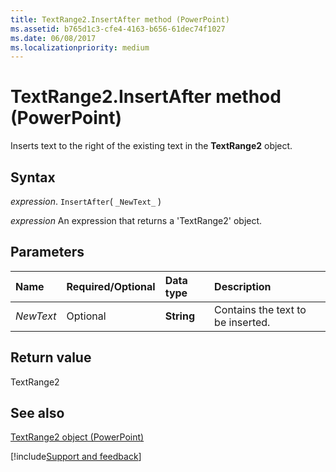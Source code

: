 ```yaml
---
title: TextRange2.InsertAfter method (PowerPoint)
ms.assetid: b765d1c3-cfe4-4163-b656-61dec74f1027
ms.date: 06/08/2017
ms.localizationpriority: medium
---
```



# TextRange2.InsertAfter method (PowerPoint)

Inserts text to the right of the existing text in the **TextRange2** object.


## Syntax

_expression_. `InsertAfter`( `_NewText_` )

 _expression_ An expression that returns a 'TextRange2' object.


## Parameters



|Name|Required/Optional|Data type|Description|
|:-----|:-----|:-----|:-----|
| _NewText_|Optional|**String**|Contains the text to be inserted.|

## Return value

TextRange2


## See also


[TextRange2 object (PowerPoint)](PowerPoint.textrange2.md)

[!include[Support and feedback](~/includes/feedback-boilerplate.md)]